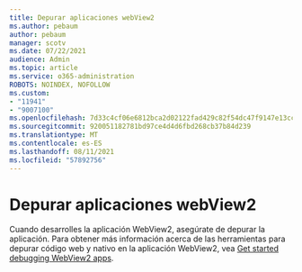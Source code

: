 ```yaml
---
title: Depurar aplicaciones webView2
ms.author: pebaum
author: pebaum
manager: scotv
ms.date: 07/22/2021
audience: Admin
ms.topic: article
ms.service: o365-administration
ROBOTS: NOINDEX, NOFOLLOW
ms.custom:
- "11941"
- "9007100"
ms.openlocfilehash: 7d33c4cf06e6812bca2d02122fad429c82f54dc47f9147e13cc57c7b1bff689f
ms.sourcegitcommit: 920051182781bd97ce4d4d6fbd268cb37b84d239
ms.translationtype: MT
ms.contentlocale: es-ES
ms.lasthandoff: 08/11/2021
ms.locfileid: "57892756"
---
```

# <a name="debug-webview2-apps"></a>Depurar aplicaciones webView2

Cuando desarrolles la aplicación WebView2, asegúrate de depurar la aplicación. Para obtener más información acerca de las herramientas para depurar código web y nativo en la aplicación WebView2, vea [Get started debugging WebView2 apps](https://docs.microsoft.com/microsoft-edge/webview2/how-to/debug).